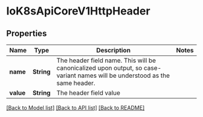 # IoK8sApiCoreV1HttpHeader

## Properties

Name | Type | Description | Notes
------------ | ------------- | ------------- | -------------
**name** | **String** | The header field name. This will be canonicalized upon output, so case-variant names will be understood as the same header. | 
**value** | **String** | The header field value | 

[[Back to Model list]](../README.md#documentation-for-models) [[Back to API list]](../README.md#documentation-for-api-endpoints) [[Back to README]](../README.md)



